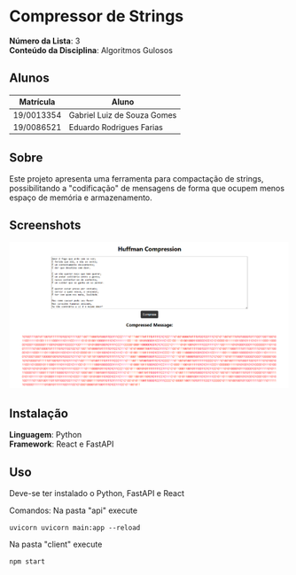 # Compressor de Strings

**Número da Lista**: 3<br>
**Conteúdo da Disciplina**: Algoritmos Gulosos<br>

## Alunos

| Matrícula  | Aluno                       |
| ---------- | --------------------------- |
| 19/0013354 | Gabriel Luiz de Souza Gomes |
| 19/0086521 | Eduardo Rodrigues Farias    |

## Sobre

Este projeto apresenta uma ferramenta para compactação de strings, possibilitando a "codificação" de mensagens de forma que ocupem menos espaço de memória e armazenamento.

## Screenshots

![image](./assets/print.png)

## Instalação

**Linguagem**: Python<br>
**Framework**: React e FastAPI<br>

## Uso

Deve-se ter instalado o Python, FastAPI e React

Comandos:
Na pasta "api" execute

```
uvicorn uvicorn main:app --reload
```

Na pasta "client" execute

```
npm start
```
